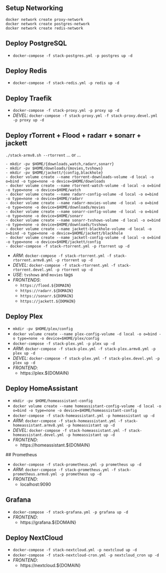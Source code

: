 ## Setup Networking
```
docker network create proxy-network
docker network create postgres-network
docker network create redis-network
```


## Deploy PostgreSQL
- `docker-compose -f stack-postgres.yml -p postgres up -d`


## Deploy Redis
- `docker-compose -f stack-redis.yml -p redis up -d`


## Deploy Traefik
- `docker-compose -f stack-proxy.yml -p proxy up -d`
- *DEVEL*: `docker-compose -f stack-proxy.yml -f stack-proxy.devel.yml -p proxy up -d`


## Deploy rTorrent + Flood + radarr + sonarr + jackett
```./stack-armv8.sh --rtorrent```
... or ...
```
- mkdir -pv $HOME/{downloads,watch,radarr,sonarr}
- mkdir -pv $HOME/downloads/{movies,tvshows}
- mkdir -pv $HOME/jackett/{config,blackhole}
- docker volume create --name rtorrent-downloads-volume -d local -o o=bind -o type=none -o device=$HOME/downloads
- docker volume create --name rtorrent-watch-volume -d local -o o=bind -o type=none -o device=$HOME/watch
- docker volume create --name radarr-config-volume -d local -o o=bind -o type=none -o device=$HOME/radarr
- docker volume create --name radarr-movies-volume -d local -o o=bind -o type=none -o device=$HOME/downloads/movies
- docker volume create --name sonarr-config-volume -d local -o o=bind -o type=none -o device=$HOME/sonarr
- docker volume create --name sonarr-tvshows-volume -d local -o o=bind -o type=none -o device=$HOME/downloads/tvshows
- docker volume create --name jackett-blackhole-volume -d local -o o=bind -o type=none -o device=$HOME/jackett/blackhole
- docker volume create --name jackett-config-volume -d local -o o=bind -o type=none -o device=$HOME/jackett/config
- docker-compose -f stack-rtorrent.yml -p rtorrent up -d
```
- *ARM*: `docker-compose -f stack-rtorrent.yml -f stack-rtorrent.armv8.yml -p rtorrent up -d`
- *DEVEL*: `docker-compose -f stack-rtorrent.yml -f stack-rtorrent.devel.yml -p rtorrent up -d`
- *USE*: `tvshows` and `movies` tags
- *FRONTENDS*:
  - `https://flood.${DOMAIN}`
  - `https://radarr.${DOMAIN}`
  - `https://sonarr.${DOMAIN}`
  - `https://jackett.${DOMAIN}`

## Deploy Plex
- `mkdir -pv $HOME/plex/config`
- `docker volume create --name plex-config-volume -d local -o o=bind -o type=none -o device=$HOME/plex/config`
- `docker-compose -f stack-plex.yml -p plex up -d`
- *ARM*: `docker-compose -f stack-plex.yml -f stack-plex.armv8.yml -p plex up -d`
- *DEVEL*: `docker-compose -f stack-plex.yml -f stack-plex.devel.yml -p plex up -d`
- *FRONTEND*:
  - https://plex.${DOMAIN}


## Deploy HomeAssistant
- `mkdir -pv $HOME/homeassistant-config`
- `docker volume create --name homeassistant-config-volume -d local -o o=bind -o type=none -o device=$HOME/homeassistant-config`
- `docker-compose -f stack-homeassistant.yml -p homeassistant up -d`
- *ARM*: `docker-compose -f stack-homeassistant.yml -f stack-homeassistant.armv8.yml -p homeassistant up -d`
- *DEVEL*: `docker-compose -f stack-homeassistant.yml -f stack-homeassistant.devel.yml -p homeassistant up -d`
- *FRONTEND*:
  - https://homeassistant.${DOMAIN}


## Prometheus
- `docker-compose -f stack-prometheus.yml -p prometheus up -d`
- *ARM*: `docker-compose -f stack-prometheus.yml -f stack-prometheus.armv8.yml -p prometheus up -d`
- *FRONTEND*:
  - localhost:9090


## Grafana
- `docker-compose -f stack-grafana.yml -p grafana up -d`
- *FRONTEND*:
  - https://grafana.${DOMAIN}


## Deploy NextCloud
- `docker-compose -f stack-nextcloud.yml -p nextcloud up -d`
- `docker-compose -f stack-nextcloud-cron.yml -p nextcloud_cron up -d`
- *FRONTEND*:
  - https://nextcloud.${DOMAIN}
